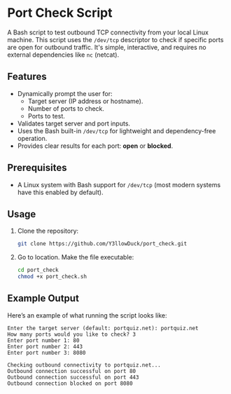 # Port Check Script

A Bash script to test outbound TCP connectivity from your local Linux machine. This script uses the `/dev/tcp` descriptor to check if specific ports are open for outbound traffic. It's simple, interactive, and requires no external dependencies like `nc` (netcat).

## Features

- Dynamically prompt the user for:
  - Target server (IP address or hostname).
  - Number of ports to check.
  - Ports to test.
- Validates target server and port inputs.
- Uses the Bash built-in `/dev/tcp` for lightweight and dependency-free operation.
- Provides clear results for each port: **open** or **blocked**.

## Prerequisites

- A Linux system with Bash support for `/dev/tcp` (most modern systems have this enabled by default).

## Usage

1. Clone the repository:
   ```bash
   git clone https://github.com/Y3llowDuck/port_check.git

1. Go to location. Make the file executable:
   ```bash
   cd port_check
   chmod +x port_check.sh
   
## Example Output

Here’s an example of what running the script looks like:

```plaintext
Enter the target server (default: portquiz.net): portquiz.net
How many ports would you like to check? 3
Enter port number 1: 80
Enter port number 2: 443
Enter port number 3: 8080

Checking outbound connectivity to portquiz.net...
Outbound connection successful on port 80
Outbound connection successful on port 443
Outbound connection blocked on port 8080

